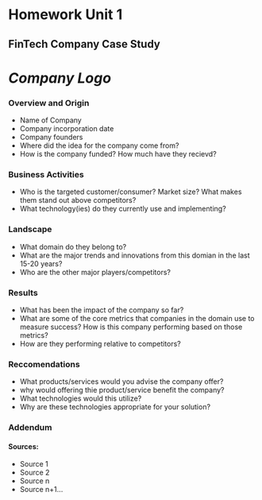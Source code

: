 # Homework Unit 1
## FinTech Company Case Study

# **_Company Logo_**

### Overview and Origin
* Name of Company
* Company incorporation date
* Company founders
* Where did the idea for the company come from?
* How is the company funded?  How much have they recievd?

### Business Activities
* Who is the targeted customer/consumer?  Market size?  What makes them stand out above competitors? 
* What technology(ies) do they currently use and implementing?

### Landscape
* What domain do they belong to?
* What are the major trends and innovations from this domian in the last 15-20 years?
* Who are the other major players/competitors?

### Results
* What has been the impact of the company so far?
* What are some of the core metrics that companies in the domain use to measure success?  How is this company performing based on those metrics?
* How are they performing relative to competitors?

### Reccomendations
* What products/services would you advise the company offer?
* why would offering thie product/service benefit the company?
* What technologies would this utilize?
* Why are these technologies appropriate for your solution?

### Addendum
#### Sources:
* Source 1
* Source 2
* Source n
* Source n+1...

